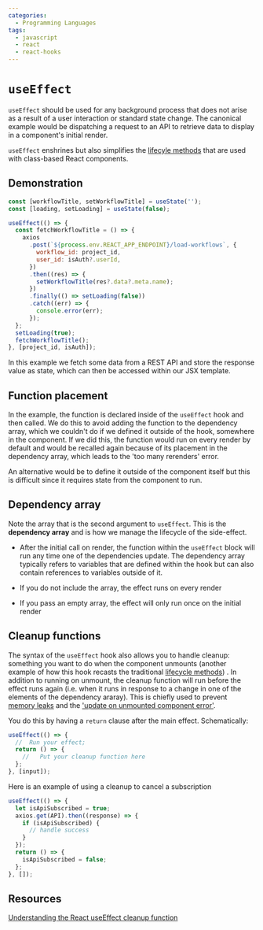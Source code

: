 ```yaml
---
categories:
  - Programming Languages
tags:
  - javascript
  - react
  - react-hooks
---
```


# `useEffect`

`useEffect` should be used for any background process that does not arise as a result of a user interaction or standard state change. The canonical example would be dispatching a request to an API to retrieve data to display in a component's initial render.

`useEffect` enshrines but also simplifies the [lifecyle methods](./../Classes/Lifecycle_methods.md) that are used with class-based React components.

## Demonstration

```jsx
const [workflowTitle, setWorkflowTitle] = useState('');
const [loading, setLoading] = useState(false);

useEffect(() => {
  const fetchWorkflowTitle = () => {
    axios
      .post(`${process.env.REACT_APP_ENDPOINT}/load-workflows`, {
        workflow_id: project_id,
        user_id: isAuth?.userId,
      })
      .then((res) => {
        setWorkflowTitle(res?.data?.meta.name);
      })
      .finally(() => setLoading(false))
      .catch((err) => {
        console.error(err);
      });
  };
  setLoading(true);
  fetchWorkflowTitle();
}, [project_id, isAuth]);
```

In this example we fetch some data from a REST API and store the response value as state, which can then be accessed within our JSX template.

## Function placement

In the example, the function is declared inside of the `useEffect` hook and then called. We do this to avoid adding the function to the dependency array, which we couldn't do if we defined it outside of the hook, somewhere in the component. If we did this, the function would run on every render by default and would be recalled again because of its placement in the dependency array, which leads to the 'too many rerenders' error.

An alternative would be to define it outside of the component itself but this is difficult since it requires state from the component to run.

## Dependency array

Note the array that is the second argument to `useEffect`. This is the **dependency array** and is how we manage the lifecycle of the side-effect.

- After the initial call on render, the function within the `useEffect` block will run any time one of the dependencies update. The dependency array typically refers to variables that are defined within the hook but can also contain references to variables outside of it.

- If you do not include the array, the effect runs on every render

- If you pass an empty array, the effect will only run once on the initial render

## Cleanup functions

The syntax of the `useEffect` hook also allows you to handle cleanup: something you want to do when the component unmounts (another example of how this hook recasts the traditional [lifecycle methods](./../Classes/Lifecycle_methods.md)) . In addition to running on unmount, the cleanup function will run before the effect runs again (i.e. when it runs in response to a change in one of the elements of the dependency araray). This is chiefly used to prevent [memory leaks](../../../Software_Engineering/Memory_leaks.md) and the ['update on unmounted component error'](../Errors.md#state-update-on-unmounted-component).

You do this by having a `return` clause after the main effect. Schematically:

```js
useEffect(() => {
  //  Run your effect;
  return () => {
    //   Put your cleanup function here
  };
}, [input]);
```

Here is an example of using a cleanup to cancel a subscription

```js
useEffect(() => {
  let isApiSubscribed = true;
  axios.get(API).then((response) => {
    if (isApiSubscribed) {
      // handle success
    }
  });
  return () => {
    isApiSubscribed = false;
  };
}, []);
```

## Resources

[Understanding the React useEffect cleanup function](https://blog.logrocket.com/understanding-react-useeffect-cleanup-function/)
